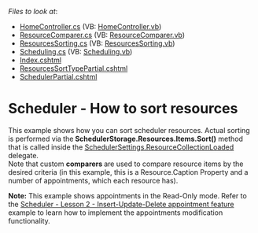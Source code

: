 <!-- default file list -->
*Files to look at*:

* [HomeController.cs](./CS/DevExpressMvcApplication1/Controllers/HomeController.cs) (VB: [HomeController.vb](./VB/DevExpressMvcApplication1/Controllers/HomeController.vb))
* [ResourceComparer.cs](./CS/DevExpressMvcApplication1/Helpers/ResourceComparer.cs) (VB: [ResourceComparer.vb](./VB/DevExpressMvcApplication1/Helpers/ResourceComparer.vb))
* [ResourcesSorting.cs](./CS/DevExpressMvcApplication1/Models/ResourcesSorting.cs) (VB: [ResourcesSorting.vb](./VB/DevExpressMvcApplication1/Models/ResourcesSorting.vb))
* [Scheduling.cs](./CS/DevExpressMvcApplication1/Models/Scheduling.cs) (VB: [Scheduling.vb](./VB/DevExpressMvcApplication1/Models/Scheduling.vb))
* [Index.cshtml](./CS/DevExpressMvcApplication1/Views/Home/Index.cshtml)
* [ResourcesSortTypePartial.cshtml](./CS/DevExpressMvcApplication1/Views/Home/ResourcesSortTypePartial.cshtml)
* [SchedulerPartial.cshtml](./CS/DevExpressMvcApplication1/Views/Home/SchedulerPartial.cshtml)
<!-- default file list end -->
# Scheduler - How to sort resources


<p>This example shows how you can sort scheduler resources. Actual sorting is performed via the<strong> SchedulerStorage.Resources.Items.Sort()</strong> method that is called inside the <a href="http://documentation.devexpress.com/#AspNet/DevExpressWebMvcSchedulerSettings_ResourceCollectionLoadedtopic"><u>SchedulerSettings.ResourceCollectionLoaded</u></a> delegate.<br />
Note that custom <strong>comparers </strong>are used to compare resource items by the desired criteria (in this example, this is a Resource.Caption Property and a number of appointments, which each resource has).</p><p><strong>Note:</strong> This example shows appointments in the Read-Only mode.<strong> </strong> Refer to the <a href="https://www.devexpress.com/Support/Center/p/E3984">Scheduler - Lesson 2 - Insert-Update-Delete appointment feature</a> example to learn how to implement the appointments modification functionality.</p>

<br/>


